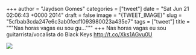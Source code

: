 
+++
author = "Jaydson Gomes"
categories = ["tweet"]
date = "Sat Jun 21 02:06:43 +0000 2014"
draft = false
image = "{TWEET_IMAGE}"
slug = "5cfbab3cda247e6c3ab0fecf1093980023a435e7"
tags = ["tweet"]
title = """Nas horas vagas eu sou gu..."""
+++
Nas horas vagas eu sou guitarrista/vocalista do Black Keys http://t.co/Xks1AGvu0U

![](/images/tweet-media/480169914058412032-Bqnn8N5CUAAvGYG.jpg)